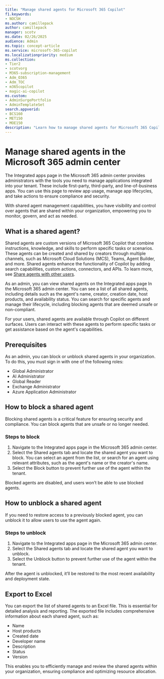 ```yaml
---
title: "Manage shared agents for Microsoft 365 Copilot"
f1.keywords:
- NOCSH
ms.author: camillepack
author: camillepack
manager: scotv
ms.date: 02/26/2025
audience: Admin
ms.topic: concept-article
ms.service: microsoft-365-copilot
ms.localizationpriority: medium
ms.collection:
- Tier2
- scotvorg
- M365-subscription-management
- Adm_O365
- Adm_TOC
- m365copilot
- magic-ai-copilot
ms.custom:
- AdminSurgePortfolio
- AdminTemplateSet
search.appverid:
- BCS160
- MET150
- MOE150
description: "Learn how to manage shared agents for Microsoft 365 Copilot in the Microsoft 365 admin center."
---
```


# Manage shared agents in the Microsoft 365 admin center

The Integrated apps page in the Microsoft 365 admin center provides administrators with the tools you need to manage applications integrated into your tenant. These include first-party, third-party, and line-of-business apps. You can use this page to review app usage, manage app lifecycles, and take actions to ensure compliance and security.

With shared agent management capabilities, you have visibility and control over agents that are shared within your organization, empowering you to monitor, govern, and act as needed.

## What is a shared agent?

Shared agents are custom versions of Microsoft 365 Copilot that combine instructions, knowledge, and skills to perform specific tasks or scenarios. These agents can be created and shared by creators through multiple channels, such as Microsoft Cloud Solutions (MCS), Teams, Agent Builder, and more. Shared agents enhance the functionality of Copilot by adding search capabilities, custom actions, connectors, and APIs. To learn more, see [Share agents with other users](/microsoft-copilot-studio/admin-share-bots).

As an admin, you can view shared agents on the Integrated apps page In the Microsoft 365 admin center. You can see a list of all shared agents, including details such as the agent's name, creator, creation date, host products, and availability status. You can search for specific agents and manage their lifecycle, including blocking agents that are deemed unsafe or non-compliant.

For your users, shared agents are available through Copilot on different surfaces. Users can interact with these agents to perform specific tasks or get assistance based on the agent's capabilities.

## Prerequisites

As an admin, you can block or unblock shared agents in your organization. To do this, you must sign in with one of the following roles:

- Global Administrator
- AI Administrator
- Global Reader
- Exchange Administrator
- Azure Application Administrator

## How to block a shared agent

Blocking shared agents is a critical feature for ensuring security and compliance. You can block agents that are unsafe or no longer needed.

### Steps to block

1. Navigate to the Integrated apps page in the Microsoft 365 admin center.
2. Select the Shared agents tab and locate the shared agent you want to block. You can select an agent from the list, or search for an agent using relevant attributes, such as the agent's name or the creator's name.
3. Select the Block button to prevent further use of the agent within the tenant.

Blocked agents are disabled, and users won’t be able to use blocked agents.

## How to unblock a shared agent

If you need to restore access to a previously blocked agent, you can unblock it to allow users to use the agent again.

### Steps to unblock

1. Navigate to the Integrated apps page in the Microsoft 365 admin center.
2. Select the Shared agents tab and locate the shared agent you want to unblock.
3. Select the Unblock button to prevent further use of the agent within the tenant.

After the agent is unblocked, it’ll be restored to the most recent availability and deployment state.

## Export to Excel

You can export the list of shared agents to an Excel file. This is essential for detailed analysis and reporting. The exported file includes comprehensive information about each shared agent, such as:

- Name
- Host products
- Created date
- Developer name
- Description
- Status
- Version

This enables you to efficiently manage and review the shared agents within your organization, ensuring compliance and optimizing resource allocation.
